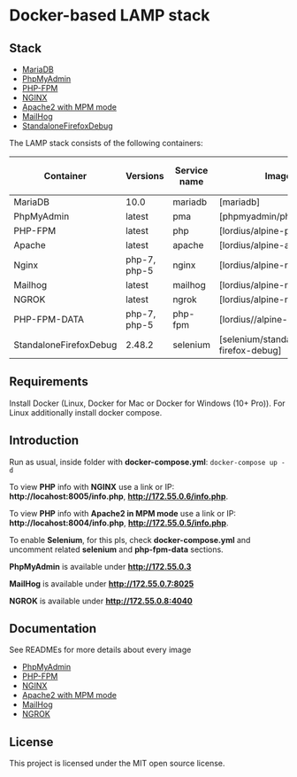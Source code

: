 # Docker-based LAMP stack

## Stack
* [MariaDB](https://github.com/docker-library/mariadb)
* [PhpMyAdmin](https://github.com/phpmyadmin/phpmyadmin)
* [PHP-FPM](https://github.com/a-kom/alpine-php_fpm)
* [NGINX](https://github.com/a-kom/alpine-nginx)
* [Apache2 with MPM mode](https://github.com/a-kom/alpine-apache)
* [MailHog](https://github.com/a-kom/alpine-mailhog)
* [StandaloneFirefoxDebug](https://github.com/SeleniumHQ/docker-selenium/tree/master/StandaloneFirefoxDebug)


The LAMP stack consists of the following containers:

| Container | Versions | Service name | Image | Enabled by default |
| --------- | -------- | ------------ | ----- | ------------------ |
| MariaDB                   | 10.0               | mariadb   | [mariadb]                                    | ✓ |
| PhpMyAdmin                | latest             | pma       | [phpmyadmin/phpmyadmin]                      | ✓ |
| PHP-FPM                   | latest             | php       | [lordius/alpine-php_fpm]                     | ✓ |
| Apache                    | latest             | apache    | [lordius/alpine-apache]                      | ✓ |
| Nginx                     | php-7, php-5       | nginx     | [lordius/alpine-nginx]                       | ✓ |
| Mailhog                   | latest             | mailhog   | [lordius/alpine-mailhog]                     | ✓ |
| NGROK                     | latest             | ngrok     | [lordius/alpine-ngrok]                       | ✓ |
| PHP-FPM-DATA              | php-7, php-5       | php-fpm   | [lordius//alpine-php_fpm]                    |   |
| StandaloneFirefoxDebug    | 2.48.2             | selenium  | [selenium/standalone-firefox-debug]          |   |

## Requirements
Install Docker (Linux, Docker for Mac or Docker for Windows (10+ Pro)). For Linux additionally install docker compose.

##  Introduction
Run as usual, inside folder with **docker-compose.yml**: `docker-compose up -d`

To view **PHP** info with **NGINX** use a link or IP: **http://locahost:8005/info.php**, **http://172.55.0.6/info.php**.

To view **PHP** info with **Apache2 in MPM mode** use a link or IP: **http://locahost:8004/info.php**, **http://172.55.0.5/info.php**.

To enable **Selenium**, for this pls, check **docker-compose.yml** and uncomment related **selenium** and **php-fpm-data** sections.

**PhpMyAdmin** is available under **http://172.55.0.3**

**MailHog** is available under **http://172.55.0.7:8025**

**NGROK** is available under **http://172.55.0.8:4040**

## Documentation
See READMEs for more details about every image

* [PhpMyAdmin](https://github.com/phpmyadmin/docker/blob/master/README.md)
* [PHP-FPM](https://github.com/a-kom/alpine-php_fpm/blob/master/README.md)
* [NGINX](https://github.com/a-kom/alpine-nginx/blob/master/README.md)
* [Apache2 with MPM mode](https://github.com/a-kom/alpine-apache/blob/master/README.md)
* [MailHog](https://github.com/a-kom/alpine-mailhog/blob/master/README.md)
* [NGROK](https://github.com/a-kom/alpine-ngrok/blob/master/README.md)

## License

This project is licensed under the MIT open source license.
